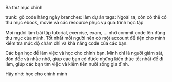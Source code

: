 Ba thư mục chính

trunk: gõ code hàng ngày
branches: làm dự án
tags: Ngoài ra, còn có thể có thư mục ebook, movie và các resource phục vụ quá trình học tập

Mọi người làm bài tập tutorial, exercise, exam, ... nhớ commit code lên đúng thư mục của mình. Tốt nhất mỗi người nên có một account để tiện cho mình kiểm tra mức độ chăm chỉ và khả năng code của các bạn.


Các bạn học để làm việc và học cho chính bạn. Mình chỉ là người giám sát, đôn đốc và nhắc nhở, giúp các bạn có được những kiến thức tốt nhất để đi làm, giúp các bạn tìm việc và kiếm tiền nuôi sống gia đình.


Hãy nhớ: học cho chính mình